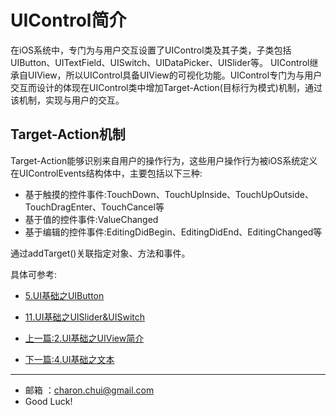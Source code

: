 UIControl简介
===

在iOS系统中，专门为与用户交互设置了UIControl类及其子类，子类包括UIButton、UITextField、UISwitch、UIDataPicker、UISlider等。
UIControl继承自UIView，所以UIControl具备UIView的可视化功能。UIControl专门为与用户交互而设计的体现在UIControl类中增加Target-Action(目标行为模式)机制，通过该机制，实现与用户的交互。

Target-Action机制
---

Target-Action能够识别来自用户的操作行为，这些用户操作行为被iOS系统定义在UIControlEvents结构体中，主要包括以下三种:   

- 基于触摸的控件事件:TouchDown、TouchUpInside、TouchUpOutside、TouchDragEnter、TouchCancel等
- 基于值的控件事件:ValueChanged
- 基于编辑的控件事件:EditingDidBegin、EditingDidEnd、EditingChanged等


通过addTarget()关联指定对象、方法和事件。

具体可参考:  

- [5.UI基础之UIButton](https://github.com/CharonChui/iOSStudyNote/blob/master/iOS%E5%BC%80%E5%8F%91%E5%9F%BA%E7%A1%80/5.UI%E5%9F%BA%E7%A1%80%E4%B9%8BUIButton.md)
- [11.UI基础之UISlider&UISwitch](https://github.com/CharonChui/iOSStudyNote/blob/master/iOS%E5%BC%80%E5%8F%91%E5%9F%BA%E7%A1%80/11.UI%E5%9F%BA%E7%A1%80%E4%B9%8BUISlider%26UISwitch.md)




- [上一篇:2.UI基础之UIView简介](https://github.com/CharonChui/iOSStudyNote/blob/master/iOS%E5%BC%80%E5%8F%91%E5%9F%BA%E7%A1%80/2.UI%E5%9F%BA%E7%A1%80%E4%B9%8BUIView%E7%AE%80%E4%BB%8B.md)
- [下一篇:4.UI基础之文本](https://github.com/CharonChui/iOSStudyNote/blob/master/iOS%E5%BC%80%E5%8F%91%E5%9F%BA%E7%A1%80/4.UI%E5%9F%BA%E7%A1%80%E4%B9%8B%E6%96%87%E6%9C%AC.md)


---

- 邮箱 ：charon.chui@gmail.com  
- Good Luck! 
